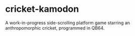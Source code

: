 cricket-kamodon
===============

A work-in-progress side-scrolling platform game starring an anthropomorphic cricket, programmed in QB64.
